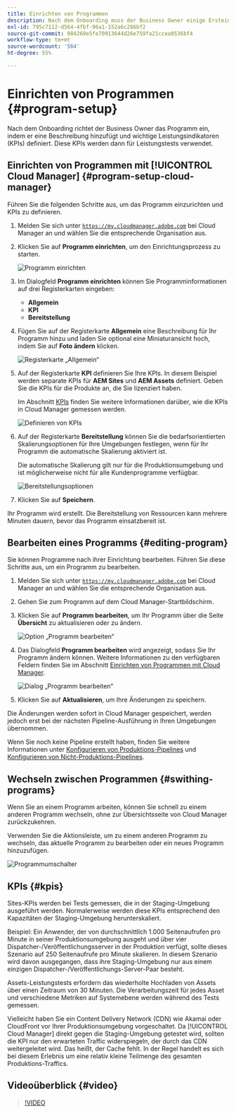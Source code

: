 ```yaml
---
title: Einrichten von Programmen
description: Nach dem Onboarding muss der Business Owner einige Ersteinstellungen am Programm vornehmen.
exl-id: 795c7112-d564-4fbf-96a1-152a6c286bf2
source-git-commit: 984269e5fe70913644d26e759fa21ccea0536bf4
workflow-type: tm+mt
source-wordcount: '564'
ht-degree: 55%

---
```



# Einrichten von Programmen {#program-setup}

Nach dem Onboarding richtet der Business Owner das Programm ein, indem er eine Beschreibung hinzufügt und wichtige Leistungsindikatoren (KPIs) definiert. Diese KPIs werden dann für Leistungstests verwendet.

## Einrichten von Programmen mit [!UICONTROL Cloud Manager] {#program-setup-cloud-manager}

Führen Sie die folgenden Schritte aus, um das Programm einzurichten und KPIs zu definieren.

1. Melden Sie sich unter [`https://my.cloudmanager.adobe.com`](https://my.cloudmanager.adobe.com) bei Cloud Manager an und wählen Sie die entsprechende Organisation aus.

1. Klicken Sie auf **Programm einrichten**, um den Einrichtungsprozess zu starten.

   ![Programm einrichten](/help/assets/set-up-program/setup1.png)

1. Im Dialogfeld **Programm einrichten** können Sie Programminformationen auf drei Registerkarten eingeben:

   * **Allgemein**
   * **KPI**
   * **Bereitstellung**

1. Fügen Sie auf der Registerkarte **Allgemein** eine Beschreibung für Ihr Programm hinzu und laden Sie optional eine Miniaturansicht hoch, indem Sie auf **Foto ändern** klicken.

   ![Registerkarte „Allgemein“](/help/assets/Setup_Program-General.png)

1. Auf der Registerkarte **KPI** definieren Sie Ihre KPIs. In diesem Beispiel werden separate KPIs für **AEM Sites** und **AEM Assets** definiert. Geben Sie die KPIs für die Produkte an, die Sie lizenziert haben.

   Im Abschnitt [KPIs](#kpis) finden Sie weitere Informationen darüber, wie die KPIs in Cloud Manager gemessen werden.

   ![Definieren von KPIs](/help/assets/Setup_Program-KPIs.png)

1. Auf der Registerkarte **Bereitstellung** können Sie die bedarfsorientierten Skalierungsoptionen für Ihre Umgebungen festlegen, wenn für Ihr Programm die automatische Skalierung aktiviert ist.

   Die automatische Skalierung gilt nur für die Produktionsumgebung und ist möglicherweise nicht für alle Kundenprogramme verfügbar.

   ![Bereitstellungsoptionen](/help/assets/Setup_Program-Provisioning.png)

1. Klicken Sie auf **Speichern**.

Ihr Programm wird erstellt. Die Bereitstellung von Ressourcen kann mehrere Minuten dauern, bevor das Programm einsatzbereit ist.

## Bearbeiten eines Programms {#editing-program}

Sie können Programme nach ihrer Einrichtung bearbeiten. Führen Sie diese Schritte aus, um ein Programm zu bearbeiten.

1. Melden Sie sich unter [`https://my.cloudmanager.adobe.com`](https://my.cloudmanager.adobe.com) bei Cloud Manager an und wählen Sie die entsprechende Organisation aus.

1. Gehen Sie zum Programm auf dem Cloud Manager-Startbildschirm.

1. Klicken Sie auf **Programm bearbeiten**, um Ihr Programm über die Seite **Übersicht** zu aktualisieren oder zu ändern.

   ![Option „Programm bearbeiten“](/help/assets/set-up-program/edit-program1.png)

1. Das Dialogfeld **Programm bearbeiten** wird angezeigt, sodass Sie Ihr Programm ändern können. Weitere Informationen zu den verfügbaren Feldern finden Sie im Abschnitt [Einrichten von Programmen mit Cloud Manager](#program-setup-cloud-manager).

   ![Dialog „Programm bearbeiten“](/help/assets/set-up-program/edit-program-general.png)

1. Klicken Sie auf **Aktualisieren**, um Ihre Änderungen zu speichern.

Die Änderungen werden sofort in Cloud Manager gespeichert, werden jedoch erst bei der nächsten Pipeline-Ausführung in Ihren Umgebungen übernommen.

Wenn Sie noch keine Pipeline erstellt haben, finden Sie weitere Informationen unter [Konfigurieren von Produktions-Pipelines](/help/using/production-pipelines.md) und [Konfigurieren von Nicht-Produktions-Pipelines](/help/using/non-production-pipelines.md).

## Wechseln zwischen Programmen {#swithing-programs}

Wenn Sie an einem Programm arbeiten, können Sie schnell zu einem anderen Programm wechseln, ohne zur Übersichtsseite von Cloud Manager zurückzukehren.

Verwenden Sie die Aktionsleiste, um zu einem anderen Programm zu wechseln, das aktuelle Programm zu bearbeiten oder ein neues Programm hinzuzufügen.

![Programmumschalter](/help/assets/set-up-program/setup2.png)

## KPIs {#kpis}

Sites-KPIs werden bei Tests gemessen, die in der Staging-Umgebung ausgeführt werden. Normalerweise werden diese KPIs entsprechend den Kapazitäten der Staging-Umgebung herunterskaliert.

Beispiel: Ein Anwender, der von durchschnittlich 1.000 Seitenaufrufen pro Minute in seiner Produktionsumgebung ausgeht und über vier Dispatcher-/Veröffentlichungsserver in der Produktion verfügt, sollte dieses Szenario auf 250 Seitenaufrufe pro Minute skalieren. In diesem Szenario wird davon ausgegangen, dass ihre Staging-Umgebung nur aus einem einzigen Dispatcher-/Veröffentlichungs-Server-Paar besteht.

Assets-Leistungstests erfordern das wiederholte Hochladen von Assets über einen Zeitraum von 30 Minuten. Die Verarbeitungszeit für jedes Asset und verschiedene Metriken auf Systemebene werden während des Tests gemessen.

Vielleicht haben Sie ein Content Delivery Network (CDN) wie Akamai oder CloudFront vor Ihrer Produktionsumgebung vorgeschaltet. Da [!UICONTROL Cloud Manager] direkt gegen die Staging-Umgebung getestet wird, sollten die KPI nur den erwarteten Traffic widerspiegeln, der durch das CDN weitergeleitet wird. Das heißt, der Cache fehlt. In der Regel handelt es sich bei diesem Erlebnis um eine relativ kleine Teilmenge des gesamten Produktions-Traffics.

## Videoüberblick {#video}

>[!VIDEO](https://video.tv.adobe.com/v/26313/)
